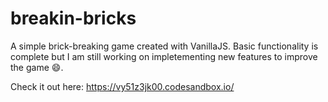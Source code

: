 # breakin-bricks

A simple brick-breaking game created with VanillaJS. Basic functionality is complete but I am still working on impletementing new features to improve the game :smile:.

Check it out here: https://vy51z3jk00.codesandbox.io/
